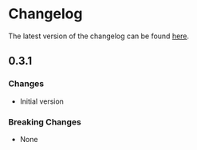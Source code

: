 # Changelog

The latest version of the changelog can be found [here](https://github.com/Azure/bicep-registry-modules/blob/main/avm/res/network/firewall-policy/CHANGELOG.md).

## 0.3.1

### Changes

- Initial version

### Breaking Changes

- None
